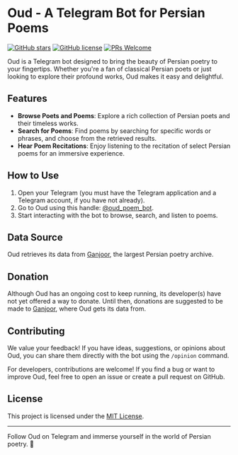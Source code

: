 # Oud - A Telegram Bot for Persian Poems

[![GitHub stars](https://img.shields.io/github/stars/mmmr77/oud)](https://github.com/mmmr77/oud/stargazers)
[![GitHub license](https://img.shields.io/github/license/mmmr77/oud)](https://github.com/mmmr77/oud/blob/main/LICENSE)
[![PRs Welcome](https://img.shields.io/badge/PRs-welcome-brightgreen.svg?style=flat-square)](https://makeapullrequest.com)

Oud is a Telegram bot designed to bring the beauty of Persian poetry to your fingertips. Whether you're a fan of classical Persian poets or just looking to explore their profound works, Oud makes it easy and delightful.

## Features
- **Browse Poets and Poems**: Explore a rich collection of Persian poets and their timeless works.
- **Search for Poems**: Find poems by searching for specific words or phrases, and choose from the retrieved results.
- **Hear Poem Recitations**: Enjoy listening to the recitation of select Persian poems for an immersive experience.

## How to Use
1. Open your Telegram (you must have the Telegram application and a Telegram account, if you have not already).
2. Go to Oud using this handle: [@oud_poem_bot](https://t.me/oud_poem_bot).
3. Start interacting with the bot to browse, search, and listen to poems.

## Data Source
Oud retrieves its data from [Ganjoor](https://ganjoor.net), the largest Persian poetry archive.

## Donation
Although Oud has an ongoing cost to keep running, its developer(s) have not yet offered a way to donate. Until then, donations are suggested to be made to [Ganjoor](https://ganjoor.net/donate), where Oud gets its data from.

## Contributing
We value your feedback! If you have ideas, suggestions, or opinions about Oud, you can share them directly with the bot using the `/opinion` command.

For developers, contributions are welcome! If you find a bug or want to improve Oud, feel free to open an issue or create a pull request on GitHub.

## License
This project is licensed under the [MIT License](https://github.com/mmmr77/oud/blob/main/LICENSE).

---

Follow Oud on Telegram and immerse yourself in the world of Persian poetry. 🌟
